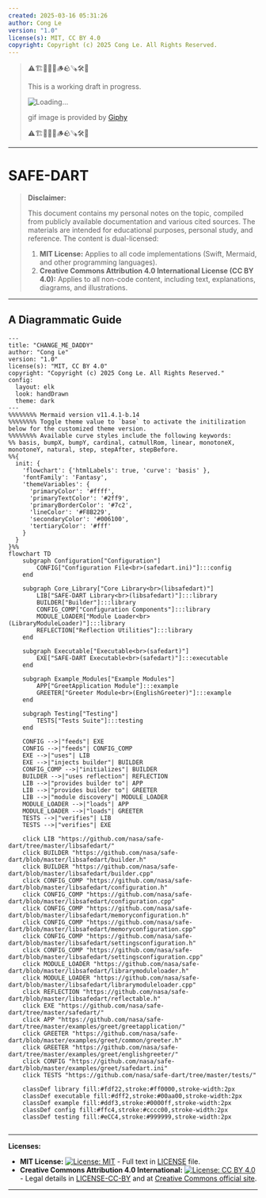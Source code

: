 ```yaml
---
created: 2025-03-16 05:31:26
author: Cong Le
version: "1.0"
license(s): MIT, CC BY 4.0
copyright: Copyright (c) 2025 Cong Le. All Rights Reserved.
---
```



> ⚠️🏗️🚧🦺🧱🪵🪨🪚🛠️👷
> 
> This is a working draft in progress.
> 
> ![Loading...](https://media1.giphy.com/media/v1.Y2lkPTc5MGI3NjExdnA2M2Flb3AybHI2ZmZhYWJlc3puZGduYXBrOGV4OW5oZGgxbTE1ZSZlcD12MV9pbnRlcm5hbF9naWZfYnlfaWQmY3Q9Zw/l3nWk9GdJ24B3OuY0/giphy.gif)
> 
> gif image is provided by [Giphy](https://giphy.com)
> 
> ⚠️🏗️🚧🦺🧱🪵🪨🪚🛠️👷

----


# SAFE-DART
> **Disclaimer:**
>
> This document contains my personal notes on the topic,
> compiled from publicly available documentation and various cited sources.
> The materials are intended for educational purposes, personal study, and reference.
> The content is dual-licensed:
> 1. **MIT License:** Applies to all code implementations (Swift, Mermaid, and other programming languages).
> 2. **Creative Commons Attribution 4.0 International License (CC BY 4.0):** Applies to all non-code content, including text, explanations, diagrams, and illustrations.
---


## A Diagrammatic Guide 


```mermaid
---
title: "CHANGE_ME_DADDY"
author: "Cong Le"
version: "1.0"
license(s): "MIT, CC BY 4.0"
copyright: "Copyright (c) 2025 Cong Le. All Rights Reserved."
config:
  layout: elk
  look: handDrawn
  theme: dark
---
%%%%%%%% Mermaid version v11.4.1-b.14
%%%%%%%% Toggle theme value to `base` to activate the initilization below for the customized theme version.
%%%%%%%% Available curve styles include the following keywords:
%% basis, bumpX, bumpY, cardinal, catmullRom, linear, monotoneX, monotoneY, natural, step, stepAfter, stepBefore.
%%{
  init: {
    'flowchart': {'htmlLabels': true, 'curve': 'basis' },
    'fontFamily': 'Fantasy',
    'themeVariables': {
      'primaryColor': '#ffff',
      'primaryTextColor': '#2ff9',
      'primaryBorderColor': '#7c2',
      'lineColor': '#F8B229',
      'secondaryColor': '#006100',
      'tertiaryColor': '#fff'
    }
  }
}%%
flowchart TD
    subgraph Configuration["Configuration"]
        CONFIG["Configuration File<br>(safedart.ini)"]:::config
    end

    subgraph Core_Library["Core Library<br>(libsafedart)"]
        LIB["SAFE-DART Library<br>(libsafedart)"]:::library
        BUILDER["Builder"]:::library
        CONFIG_COMP["Configuration Components"]:::library
        MODULE_LOADER["Module Loader<br>(LibraryModuleLoader)"]:::library
        REFLECTION["Reflection Utilities"]:::library
    end

    subgraph Executable["Executable<br>(safedart)"]
        EXE["SAFE-DART Executable<br>(safedart)"]:::executable
    end

    subgraph Example_Modules["Example Modules"]
        APP["GreetApplication Module"]:::example
        GREETER["Greeter Module<br>(EnglishGreeter)"]:::example
    end

    subgraph Testing["Testing"]
        TESTS["Tests Suite"]:::testing
    end

    CONFIG -->|"feeds"| EXE
    CONFIG -->|"feeds"| CONFIG_COMP
    EXE -->|"uses"| LIB
    EXE -->|"injects builder"| BUILDER
    CONFIG_COMP -->|"initializes"| BUILDER
    BUILDER -->|"uses reflection"| REFLECTION
    LIB -->|"provides builder to"| APP
    LIB -->|"provides builder to"| GREETER
    LIB -->|"module discovery"| MODULE_LOADER
    MODULE_LOADER -->|"loads"| APP
    MODULE_LOADER -->|"loads"| GREETER
    TESTS -->|"verifies"| LIB
    TESTS -->|"verifies"| EXE

    click LIB "https://github.com/nasa/safe-dart/tree/master/libsafedart/"
    click BUILDER "https://github.com/nasa/safe-dart/blob/master/libsafedart/builder.h"
    click BUILDER "https://github.com/nasa/safe-dart/blob/master/libsafedart/builder.cpp"
    click CONFIG_COMP "https://github.com/nasa/safe-dart/blob/master/libsafedart/configuration.h"
    click CONFIG_COMP "https://github.com/nasa/safe-dart/blob/master/libsafedart/configuration.cpp"
    click CONFIG_COMP "https://github.com/nasa/safe-dart/blob/master/libsafedart/memoryconfiguration.h"
    click CONFIG_COMP "https://github.com/nasa/safe-dart/blob/master/libsafedart/memoryconfiguration.cpp"
    click CONFIG_COMP "https://github.com/nasa/safe-dart/blob/master/libsafedart/settingsconfiguration.h"
    click CONFIG_COMP "https://github.com/nasa/safe-dart/blob/master/libsafedart/settingsconfiguration.cpp"
    click MODULE_LOADER "https://github.com/nasa/safe-dart/blob/master/libsafedart/librarymoduleloader.h"
    click MODULE_LOADER "https://github.com/nasa/safe-dart/blob/master/libsafedart/librarymoduleloader.cpp"
    click REFLECTION "https://github.com/nasa/safe-dart/blob/master/libsafedart/reflectable.h"
    click EXE "https://github.com/nasa/safe-dart/tree/master/safedart/"
    click APP "https://github.com/nasa/safe-dart/tree/master/examples/greet/greetapplication/"
    click GREETER "https://github.com/nasa/safe-dart/blob/master/examples/greet/common/greeter.h"
    click GREETER "https://github.com/nasa/safe-dart/tree/master/examples/greet/englishgreeter/"
    click CONFIG "https://github.com/nasa/safe-dart/blob/master/examples/greet/safedart.ini"
    click TESTS "https://github.com/nasa/safe-dart/tree/master/tests/"

    classDef library fill:#fdf22,stroke:#ff0000,stroke-width:2px
    classDef executable fill:#dff2,stroke:#00aa00,stroke-width:2px
    classDef example fill:#ddf3,stroke:#0000ff,stroke-width:2px
    classDef config fill:#ffc4,stroke:#cccc00,stroke-width:2px
    classDef testing fill:#eCC4,stroke:#999999,stroke-width:2px
    
```







---
**Licenses:**

- **MIT License:**  [![License: MIT](https://img.shields.io/badge/License-MIT-yellow.svg)](LICENSE) - Full text in [LICENSE](LICENSE) file.
- **Creative Commons Attribution 4.0 International:** [![License: CC BY 4.0](https://licensebuttons.net/l/by/4.0/88x31.png)](LICENSE-CC-BY) - Legal details in [LICENSE-CC-BY](LICENSE-CC-BY) and at [Creative Commons official site](http://creativecommons.org/licenses/by/4.0/).

---
